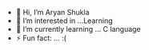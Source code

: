 - 👋 Hi, I’m Aryan Shukla
- 👀 I’m interested in ...Learning
- 🌱 I’m currently learning ... C language 
- ⚡ Fun fact: ... :(

<!---
A-Aryanshukla/A-Aryanshukla is a ✨ special ✨ repository because its `README.md` (this file) appears on your GitHub profile.
You can click the Preview link to take a look at your changes.
--->
